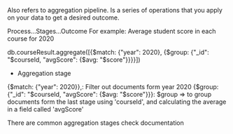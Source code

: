 Also refers to aggregation pipeline.
Is a series of operations that you apply on your data to get a desired outcome.

Process...Stages...Outcome
For example:
Average student score in each course for 2020

db.courseResult.aggregate([{$match: {"year": 2020}, {$group: {"_id": "$courseId, "avgScore": {$avg: "$score"}}}}])

- Aggregation stage

{$match: {"year": 2020}},: Filter out documents form year 2020
{$group: {"_id": "$courseId, "avgScore": {$avg: "$score"}}}: $group => to group documents form the last stage using 'courseId', and calculating the average in a field called 'avgScore'

There are common aggregation stages check documentation

